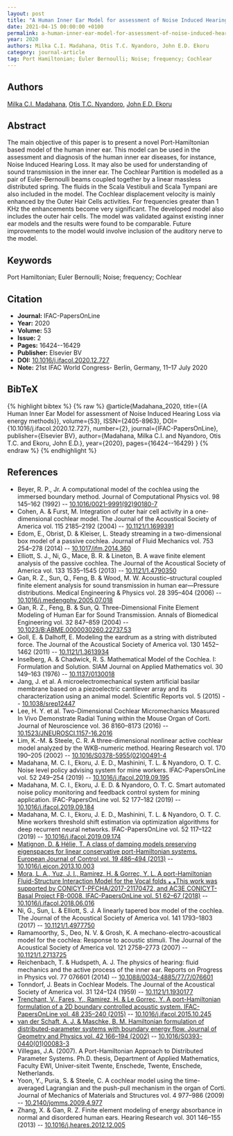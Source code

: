 ```yaml
---
layout: post
title: "A Human Inner Ear Model for assessment of Noise Induced Hearing Loss via energy methods"
date: 2021-04-15 00:00:00 +0100
permalink: a-human-inner-ear-model-for-assessment-of-noise-induced-hearing-loss-via-energy-methods
year: 2020
authors: Milka C.I. Madahana, Otis T.C. Nyandoro, John E.D. Ekoru
category: journal-article
tag: Port Hamiltonian; Euler Bernoulli; Noise; frequency; Cochlear
---
```

 
## Authors
[Milka C.I. Madahana](authors/milka-c-i-madahana), [Otis T.C. Nyandoro](authors/otis-o-t-c-nyandoro), [John E.D. Ekoru](authors/john-e-d-ekoru)
 
## Abstract
The main objective of this paper is to present a novel Port-Hamiltonian based model of the human inner ear. This model can be used in the assessment and diagnosis of the human inner ear diseases, for instance, Noise Induced Hearing Loss. It may also be used for understanding of sound transmission in the inner ear. The Cochlear Partition is modelled as a pair of Euler-Bernoulli beams coupled together by a linear massless distributed spring. The fluids in the Scala Vestibuli and Scala Tympani are also included in the model. The Cochlear displacement velocity is mainly enhanced by the Outer Hair Cells activities. For frequencies greater than 1 KHz the enhancements become very significant. The developed model also includes the outer hair cells. The model was validated against existing inner ear models and the results were found to be comparable. Future improvements to the model would involve inclusion of the auditory nerve to the model.
 
## Keywords
Port Hamiltonian; Euler Bernoulli; Noise; frequency; Cochlear
 
## Citation
- **Journal:** IFAC-PapersOnLine
- **Year:** 2020
- **Volume:** 53
- **Issue:** 2
- **Pages:** 16424--16429
- **Publisher:** Elsevier BV
- **DOI:** [10.1016/j.ifacol.2020.12.727](https://doi.org/10.1016/j.ifacol.2020.12.727)
- **Note:** 21st IFAC World Congress- Berlin, Germany, 11–17 July 2020
 
## BibTeX
{% highlight bibtex %}
{% raw %}
@article{Madahana_2020,
  title={{A Human Inner Ear Model for assessment of Noise Induced Hearing Loss via energy methods}},
  volume={53},
  ISSN={2405-8963},
  DOI={10.1016/j.ifacol.2020.12.727},
  number={2},
  journal={IFAC-PapersOnLine},
  publisher={Elsevier BV},
  author={Madahana, Milka C.I. and Nyandoro, Otis T.C. and Ekoru, John E.D.},
  year={2020},
  pages={16424--16429}
}
{% endraw %}
{% endhighlight %}
 
## References
- Beyer, R. P., Jr. A computational model of the cochlea using the immersed boundary method. Journal of Computational Physics vol. 98 145–162 (1992) -- [10.1016/0021-9991(92)90180-7](https://doi.org/10.1016/0021-9991(92)90180-7)
- Cohen, A. & Furst, M. Integration of outer hair cell activity in a one-dimensional cochlear model. The Journal of the Acoustical Society of America vol. 115 2185–2192 (2004) -- [10.1121/1.1699391](https://doi.org/10.1121/1.1699391)
- Edom, E., Obrist, D. & Kleiser, L. Steady streaming in a two-dimensional box model of a passive cochlea. Journal of Fluid Mechanics vol. 753 254–278 (2014) -- [10.1017/jfm.2014.360](https://doi.org/10.1017/jfm.2014.360)
- Elliott, S. J., Ni, G., Mace, B. R. & Lineton, B. A wave finite element analysis of the passive cochlea. The Journal of the Acoustical Society of America vol. 133 1535–1545 (2013) -- [10.1121/1.4790350](https://doi.org/10.1121/1.4790350)
- Gan, R. Z., Sun, Q., Feng, B. & Wood, M. W. Acoustic–structural coupled finite element analysis for sound transmission in human ear—Pressure distributions. Medical Engineering &amp; Physics vol. 28 395–404 (2006) -- [10.1016/j.medengphy.2005.07.018](https://doi.org/10.1016/j.medengphy.2005.07.018)
- Gan, R. Z., Feng, B. & Sun, Q. Three-Dimensional Finite Element Modeling of Human Ear for Sound Transmission. Annals of Biomedical Engineering vol. 32 847–859 (2004) -- [10.1023/B:ABME.0000030260.22737.53](https://doi.org/10.1023/B:ABME.0000030260.22737.53)
- Goll, E. & Dalhoff, E. Modeling the eardrum as a string with distributed force. The Journal of the Acoustical Society of America vol. 130 1452–1462 (2011) -- [10.1121/1.3613934](https://doi.org/10.1121/1.3613934)
- Inselberg, A. & Chadwick, R. S. Mathematical Model of the Cochlea. I: Formulation and Solution. SIAM Journal on Applied Mathematics vol. 30 149–163 (1976) -- [10.1137/0130018](https://doi.org/10.1137/0130018)
- Jang, J. et al. A microelectromechanical system artificial basilar membrane based on a piezoelectric cantilever array and its characterization using an animal model. Scientific Reports vol. 5 (2015) -- [10.1038/srep12447](https://doi.org/10.1038/srep12447)
- Lee, H. Y. et al. Two-Dimensional Cochlear Micromechanics Measured In Vivo Demonstrate Radial Tuning within the Mouse Organ of Corti. Journal of Neuroscience vol. 36 8160–8173 (2016) -- [10.1523/JNEUROSCI.1157-16.2016](https://doi.org/10.1523/JNEUROSCI.1157-16.2016)
- Lim, K.-M. & Steele, C. R. A three-dimensional nonlinear active cochlear model analyzed by the WKB-numeric method. Hearing Research vol. 170 190–205 (2002) -- [10.1016/S0378-5955(02)00491-4](https://doi.org/10.1016/S0378-5955(02)00491-4)
- Madahana, M. C. I., Ekoru, J. E. D., Mashinini, T. L. & Nyandoro, O. T. C. Noise level policy advising system for mine workers. IFAC-PapersOnLine vol. 52 249–254 (2019) -- [10.1016/j.ifacol.2019.09.195](https://doi.org/10.1016/j.ifacol.2019.09.195)
- Madahana, M. C. I., Ekoru, J. E. D. & Nyandoro, O. T. C. Smart automated noise policy monitoring and feedback control system for mining application. IFAC-PapersOnLine vol. 52 177–182 (2019) -- [10.1016/j.ifacol.2019.09.184](https://doi.org/10.1016/j.ifacol.2019.09.184)
- Madahana, M. C. I., Ekoru, J. E. D., Mashinini, T. L. & Nyandoro, O. T. C. Mine workers threshold shift estimation via optimization algorithms for deep recurrent neural networks. IFAC-PapersOnLine vol. 52 117–122 (2019) -- [10.1016/j.ifacol.2019.09.174](https://doi.org/10.1016/j.ifacol.2019.09.174)
- [Matignon, D. & Hélie, T. A class of damping models preserving eigenspaces for linear conservative port-Hamiltonian systems. European Journal of Control vol. 19 486–494 (2013)](a-class-of-damping-models-preserving-eigenspaces-for-linear-conservative-port-hamiltonian-systems) -- [10.1016/j.ejcon.2013.10.003](https://doi.org/10.1016/j.ejcon.2013.10.003)
- [Mora, L. A., Yuz, J. I., Ramirez, H. & Gorrec, Y. L. A port-Hamiltonian Fluid-Structure Interaction Model for the Vocal folds ⁎ ⁎This work was supported by CONICYT-PFCHA/2017-21170472, and AC3E CONICYT-Basal Project FB-0008. IFAC-PapersOnLine vol. 51 62–67 (2018)](a-port-hamiltonian-fluid-structure-interaction-model-for-the-vocal-folds) -- [10.1016/j.ifacol.2018.06.016](https://doi.org/10.1016/j.ifacol.2018.06.016)
- Ni, G., Sun, L. & Elliott, S. J. A linearly tapered box model of the cochlea. The Journal of the Acoustical Society of America vol. 141 1793–1803 (2017) -- [10.1121/1.4977750](https://doi.org/10.1121/1.4977750)
- Ramamoorthy, S., Deo, N. V. & Grosh, K. A mechano-electro-acoustical model for the cochlea: Response to acoustic stimuli. The Journal of the Acoustical Society of America vol. 121 2758–2773 (2007) -- [10.1121/1.2713725](https://doi.org/10.1121/1.2713725)
- Reichenbach, T. & Hudspeth, A. J. The physics of hearing: fluid mechanics and the active process of the inner ear. Reports on Progress in Physics vol. 77 076601 (2014) -- [10.1088/0034-4885/77/7/076601](https://doi.org/10.1088/0034-4885/77/7/076601)
- Tonndorf, J. Beats in Cochlear Models. The Journal of the Acoustical Society of America vol. 31 124–124 (1959) -- [10.1121/1.1930177](https://doi.org/10.1121/1.1930177)
- [Trenchant, V., Fares, Y., Ramirez, H. & Le Gorrec, Y. A port-Hamiltonian formulation of a 2D boundary controlled acoustic system. IFAC-PapersOnLine vol. 48 235–240 (2015)](a-port-hamiltonian-formulation-of-a-2d-boundary-controlled-acoustic-system) -- [10.1016/j.ifacol.2015.10.245](https://doi.org/10.1016/j.ifacol.2015.10.245)
- [van der Schaft, A. J. & Maschke, B. M. Hamiltonian formulation of distributed-parameter systems with boundary energy flow. Journal of Geometry and Physics vol. 42 166–194 (2002)](hamiltonian-formulation-of-distributed-parameter-systems-with-boundary-energy-flow) -- [10.1016/S0393-0440(01)00083-3](https://doi.org/10.1016/S0393-0440(01)00083-3)
- Villegas, J.A. (2007). A Port-Hamiltonian Approach to Distributed Parameter Systems. Ph.D. thesis, Department of Applied Mathematics, Faculty EWI, Univer-siteit Twente, Enschede, Twente, Enschede, Netherlands.
- Yoon, Y., Puria, S. & Steele, C. A cochlear model using the time-averaged Lagrangian and the push-pull mechanism in the organ of Corti. Journal of Mechanics of Materials and Structures vol. 4 977–986 (2009) -- [10.2140/jomms.2009.4.977](https://doi.org/10.2140/jomms.2009.4.977)
- Zhang, X. & Gan, R. Z. Finite element modeling of energy absorbance in normal and disordered human ears. Hearing Research vol. 301 146–155 (2013) -- [10.1016/j.heares.2012.12.005](https://doi.org/10.1016/j.heares.2012.12.005)

